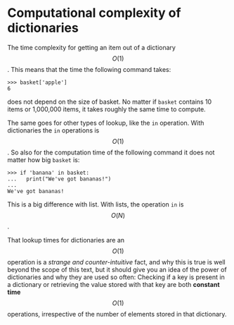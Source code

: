 # Computational complexity of dictionaries

The time complexity for getting an item out of a dictionary $$O(1)$$. This means that the time the following command takes:  

    >>> basket['apple']
    6

does not depend on the size of basket. No matter if `basket` contains 10 items or 1,000,000 items, it takes roughly the same time to compute.

The same goes for other types of lookup, like the `in` operation. With dictionaries the `in` operations is $$O(1)$$. So also for the computation time of the following command it does not matter how big `basket` is:

    >>> if 'banana' in basket:
    ...   print("We've got bananas!")
    ...
    We've got bananas!

This is a big difference with list. With lists, the operation `in` is $$O(N)$$.

That lookup times for dictionaries are an $$O(1)$$ operation is a *strange and counter-intuitive* fact, and why this is true is well beyond the scope of this text, but it should give you an idea of the power of
dictionaries and why they are used so often: Checking if a key is present in a
dictionary or retrieving the value stored with that key are both **constant
time** $$O(1)$$ operations, irrespective of the number of elements
stored in that dictionary.
